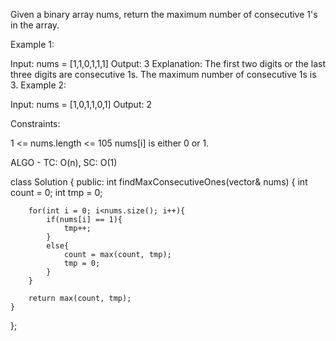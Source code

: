 Given a binary array nums, return the maximum number of consecutive 1's in the array.

 

Example 1:

Input: nums = [1,1,0,1,1,1]
Output: 3
Explanation: The first two digits or the last three digits are consecutive 1s. The maximum number of consecutive 1s is 3.
Example 2:

Input: nums = [1,0,1,1,0,1]
Output: 2
 

Constraints:

1 <= nums.length <= 105
nums[i] is either 0 or 1.

ALGO - TC: O(n), SC: O(1)

class Solution {
public:
    int findMaxConsecutiveOnes(vector<int>& nums) {
        int count = 0;
        int tmp = 0;
        
        for(int i = 0; i<nums.size(); i++){
            if(nums[i] == 1){
                tmp++;
            }
            else{
                count = max(count, tmp);
                tmp = 0;
            }
        }
        
        return max(count, tmp);
    }
};